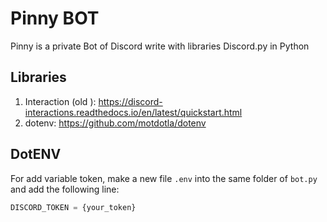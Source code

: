 # Pinny BOT

Pinny is a private Bot of Discord write with libraries Discord.py in Python

## Libraries

1. Interaction (old ): https://discord-interactions.readthedocs.io/en/latest/quickstart.html
2. dotenv: https://github.com/motdotla/dotenv

## DotENV

For add variable token, make a new file `.env` into the same folder of `bot.py` and add the following line:

```python
DISCORD_TOKEN = {your_token}
```
